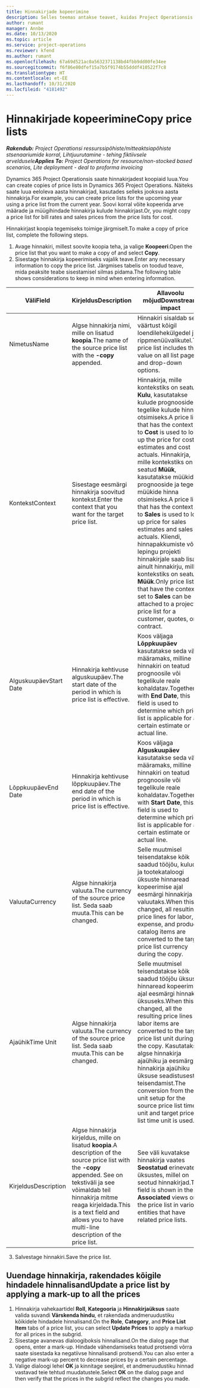 ```yaml
---
title: Hinnakirjade kopeerimine
description: Selles teemas antakse teavet, kuidas Project Operationsis hinnakirju kopeerida.
author: rumant
manager: Annbe
ms.date: 10/13/2020
ms.topic: article
ms.service: project-operations
ms.reviewer: kfend
ms.author: rumant
ms.openlocfilehash: 67a69d521ac0a5632371138bd4fbb9dd00fe34ee
ms.sourcegitcommit: f6f86e80dfef15a7b5f9174b55dddf410522f7c8
ms.translationtype: HT
ms.contentlocale: et-EE
ms.lasthandoff: 10/31/2020
ms.locfileid: "4181492"
---
```

# <a name="copy-price-lists"></a><span data-ttu-id="e9e0f-103">Hinnakirjade kopeerimine</span><span class="sxs-lookup"><span data-stu-id="e9e0f-103">Copy price lists</span></span>

<span data-ttu-id="e9e0f-104">_**Rakendub:** Project Operationsi ressurssipõhiste/mitteaktsiapõhiste stsenaariumide korral,  Lihtjuurutamine - tehing fiktiivsele arveldusele_</span><span class="sxs-lookup"><span data-stu-id="e9e0f-104">_**Applies To:** Project Operations for resource/non-stocked based scenarios, Lite deployment - deal to proforma invoicing_</span></span>

<span data-ttu-id="e9e0f-105">Dynamics 365 Project Operationsis saate hinnakirjadest koopiaid luua.</span><span class="sxs-lookup"><span data-stu-id="e9e0f-105">You can create copies of price lists in Dynamics 365 Project Operations.</span></span> <span data-ttu-id="e9e0f-106">Näiteks saate luua eeloleva aasta hinnakirjad, kasutades selleks jooksva aasta hinnakirja.</span><span class="sxs-lookup"><span data-stu-id="e9e0f-106">For example, you can create price lists for the upcoming year using a price list from the current year.</span></span>  <span data-ttu-id="e9e0f-107">Soovi korral võite kopeerida arve määrade ja müügihindade hinnakirja kulude hinnakirjast.</span><span class="sxs-lookup"><span data-stu-id="e9e0f-107">Or, you might copy a price list for bill rates and sales prices from the price lists for cost.</span></span> 

<span data-ttu-id="e9e0f-108">Hinnakirjast koopia tegemiseks toimige järgmiselt.</span><span class="sxs-lookup"><span data-stu-id="e9e0f-108">To make a copy of price list, complete the following steps.</span></span>

1. <span data-ttu-id="e9e0f-109">Avage hinnakiri, millest soovite koopia teha, ja valige **Koopeeri**.</span><span class="sxs-lookup"><span data-stu-id="e9e0f-109">Open the price list that you want to make a copy of and select **Copy**.</span></span>
2. <span data-ttu-id="e9e0f-110">Sisestage hinnakirja kopeerimiseks vajalik teave.</span><span class="sxs-lookup"><span data-stu-id="e9e0f-110">Enter any necessary information to copy the price list.</span></span> <span data-ttu-id="e9e0f-111">Järgmises tabelis on toodud teave, mida peaksite teabe sisestamisel silmas pidama.</span><span class="sxs-lookup"><span data-stu-id="e9e0f-111">The following table shows considerations to keep in mind when entering information.</span></span>

| <span data-ttu-id="e9e0f-112">Väli</span><span class="sxs-lookup"><span data-stu-id="e9e0f-112">Field</span></span> | <span data-ttu-id="e9e0f-113">Kirjeldus</span><span class="sxs-lookup"><span data-stu-id="e9e0f-113">Description</span></span> | <span data-ttu-id="e9e0f-114">Allavoolu mõjud</span><span class="sxs-lookup"><span data-stu-id="e9e0f-114">Downstream impact</span></span> |
| --- | --- | --- |
| <span data-ttu-id="e9e0f-115">Nimetus</span><span class="sxs-lookup"><span data-stu-id="e9e0f-115">Name</span></span> | <span data-ttu-id="e9e0f-116">Algse hinnakirja nimi, mille on lisatud **koopia**.</span><span class="sxs-lookup"><span data-stu-id="e9e0f-116">The name of the source price list with the **-copy** appended.</span></span> | <span data-ttu-id="e9e0f-117">Hinnakiri sisaldab seda väärtust kõigil loendilehekülgedel ja rippmenüüvalikutel.</span><span class="sxs-lookup"><span data-stu-id="e9e0f-117">The price list includes this value on all list pages and drop-down options.</span></span> |
| <span data-ttu-id="e9e0f-118">Kontekst</span><span class="sxs-lookup"><span data-stu-id="e9e0f-118">Context</span></span> | <span data-ttu-id="e9e0f-119">Sisestage eesmärgi hinnakirja soovitud kontekst.</span><span class="sxs-lookup"><span data-stu-id="e9e0f-119">Enter the context that you want for the target price list.</span></span> | <span data-ttu-id="e9e0f-120">Hinnakirja, mille kontekstiks on seatud **Kulu**, kasutatakse kulude prognooside ja tegelike kulude hinna otsimiseks.</span><span class="sxs-lookup"><span data-stu-id="e9e0f-120">A price list that has the context set to **Cost** is used to look up the price for cost estimates and cost actuals.</span></span> <span data-ttu-id="e9e0f-121">Hinnakirja, mille kontekstiks on seatud **Müük**, kasutatakse müükide prognooside ja tegelike müükide hinna otsimiseks.</span><span class="sxs-lookup"><span data-stu-id="e9e0f-121">A price list that has the context set to **Sales** is used to look up price for sales estimates and sales actuals.</span></span> <span data-ttu-id="e9e0f-122">Kliendi, hinnapakkumiste või lepingu projekti hinnakirjale saab lisada ainult hinnakirju, mille kontekstiks on seatud **Müük**.</span><span class="sxs-lookup"><span data-stu-id="e9e0f-122">Only price lists that have the context set to **Sales** can be attached to a project price list for a customer, quotes, or contract.</span></span> |
| <span data-ttu-id="e9e0f-123">Alguskuupäev</span><span class="sxs-lookup"><span data-stu-id="e9e0f-123">Start Date</span></span> | <span data-ttu-id="e9e0f-124">Hinnakirja kehtivuse alguskuupäev.</span><span class="sxs-lookup"><span data-stu-id="e9e0f-124">The start date of the period in which is price list is effective.</span></span> | <span data-ttu-id="e9e0f-125">Koos väljaga **Lõppkuupäev** kasutatakse seda välja, määramaks, milline hinnakiri on teatud prognoosile või tegelikule reale kohaldatav.</span><span class="sxs-lookup"><span data-stu-id="e9e0f-125">Together with **End Date**, this field is used to determine which price list is applicable for a certain estimate or actual line.</span></span> |
| <span data-ttu-id="e9e0f-126">Lõppkuupäev</span><span class="sxs-lookup"><span data-stu-id="e9e0f-126">End Date</span></span> | <span data-ttu-id="e9e0f-127">Hinnakirja kehtivuse lõppkuupäev.</span><span class="sxs-lookup"><span data-stu-id="e9e0f-127">The end date of the period in which is price list is effective.</span></span> | <span data-ttu-id="e9e0f-128">Koos väljaga **Alguskuupäev** kasutatakse seda välja, määramaks, milline hinnakiri on teatud prognoosile või tegelikule reale kohaldatav.</span><span class="sxs-lookup"><span data-stu-id="e9e0f-128">Together with **Start Date**, this field is used to determine which price list is applicable for a certain estimate or actual line.</span></span> |
| <span data-ttu-id="e9e0f-129">Valuuta</span><span class="sxs-lookup"><span data-stu-id="e9e0f-129">Currency</span></span> | <span data-ttu-id="e9e0f-130">Algse hinnakirja valuuta.</span><span class="sxs-lookup"><span data-stu-id="e9e0f-130">The currency of the source price list.</span></span> <span data-ttu-id="e9e0f-131">Seda saab muuta.</span><span class="sxs-lookup"><span data-stu-id="e9e0f-131">This can be changed.</span></span> | <span data-ttu-id="e9e0f-132">Selle muutmisel teisendatakse kõik saadud tööjõu, kulude ja tootekataloogi üksuste hinnaread kopeerimise ajal eesmärgi hinnakirja valuutaks.</span><span class="sxs-lookup"><span data-stu-id="e9e0f-132">When this is changed, all resulting price lines for labor, expense, and product catalog items are converted to the target price list currency during the copy.</span></span> |
| <span data-ttu-id="e9e0f-133">Ajaühik</span><span class="sxs-lookup"><span data-stu-id="e9e0f-133">Time Unit</span></span> | <span data-ttu-id="e9e0f-134">Algse hinnakirja valuuta.</span><span class="sxs-lookup"><span data-stu-id="e9e0f-134">The currency of the source price list.</span></span> <span data-ttu-id="e9e0f-135">Seda saab muuta.</span><span class="sxs-lookup"><span data-stu-id="e9e0f-135">This can be changed.</span></span> | <span data-ttu-id="e9e0f-136">Selle muutmisel teisendatakse kõik saadud tööjõu üksuste hinnaread kopeerimise ajal eesmärgi hinnakirja üksuseks.</span><span class="sxs-lookup"><span data-stu-id="e9e0f-136">When this is changed, all the resulting price lines for labor items are converted to the target price list unit during the copy.</span></span> <span data-ttu-id="e9e0f-137">Kasutatakse algse hinnakirja ajaühiku ja eesmärgi hinnakirja ajaühiku üksuse seadistusest teisendamist.</span><span class="sxs-lookup"><span data-stu-id="e9e0f-137">The conversion from the unit setup for the source price list time unit and target price list time unit is used.</span></span> |
| <span data-ttu-id="e9e0f-138">Kirjeldus</span><span class="sxs-lookup"><span data-stu-id="e9e0f-138">Description</span></span> | <span data-ttu-id="e9e0f-139">Algse hinnakirja kirjeldus, mille on lisatud **koopia**.</span><span class="sxs-lookup"><span data-stu-id="e9e0f-139">A description of the source price list with the **-copy** appended.</span></span> <span data-ttu-id="e9e0f-140">See on tekstiväli ja see võimaldab teil hinnakirja mitme reaga kirjeldada.</span><span class="sxs-lookup"><span data-stu-id="e9e0f-140">This is a text field and allows you to have multi-line description of the price list.</span></span> | <span data-ttu-id="e9e0f-141">See väli kuvatakse hinnakirja vaates **Seostatud** erinevates üksustes, millel on seotud hinnakirjad.</span><span class="sxs-lookup"><span data-stu-id="e9e0f-141">This field is shown in the **Associated** views on the price list in various entities that have related price lists.</span></span> |

3. <span data-ttu-id="e9e0f-142">Salvestage hinnakiri.</span><span class="sxs-lookup"><span data-stu-id="e9e0f-142">Save the price list.</span></span> 

## <a name="update-a-price-list-by-applying-a-mark-up-to-all-the-prices"></a><span data-ttu-id="e9e0f-143">Uuendage hinnakirja, rakendades kõigile hindadele hinnalisand</span><span class="sxs-lookup"><span data-stu-id="e9e0f-143">Update a price list by applying a mark-up to all the prices</span></span>

1. <span data-ttu-id="e9e0f-144">Hinnakirja vahekaartidel **Roll**, **Kategooria** ja **Hinnakirjaüksus** saate valida suvandi **Värskenda hindu**, et rakendada andmeruudustiku kõikidele hindadele hinnalisand.</span><span class="sxs-lookup"><span data-stu-id="e9e0f-144">On the **Role**, **Category**, and **Price List Item** tabs of a price list, you can select **Update Prices** to apply a markup for all prices in the subgrid.</span></span> 
2. <span data-ttu-id="e9e0f-145">Sisestage avanevas dialoogiboksis hinnalisand.</span><span class="sxs-lookup"><span data-stu-id="e9e0f-145">On the dialog page that opens, enter a mark-up.</span></span> <span data-ttu-id="e9e0f-146">Hindade vähendamiseks teatud protsendi võrra saate sisestada ka negatiivse hinnalisandi protsendi.</span><span class="sxs-lookup"><span data-stu-id="e9e0f-146">You can also enter a negative mark-up percent to decrease prices by a certain percentage.</span></span> 
3. <span data-ttu-id="e9e0f-147">Valige dialoogi lehel **OK** ja kinnitage seejärel, et andmeruudustiku hinnad vastavad teie tehtud muudatustele.</span><span class="sxs-lookup"><span data-stu-id="e9e0f-147">Select **OK** on the dialog page and then verify that the prices in the subgrid reflect the changes you made.</span></span>
